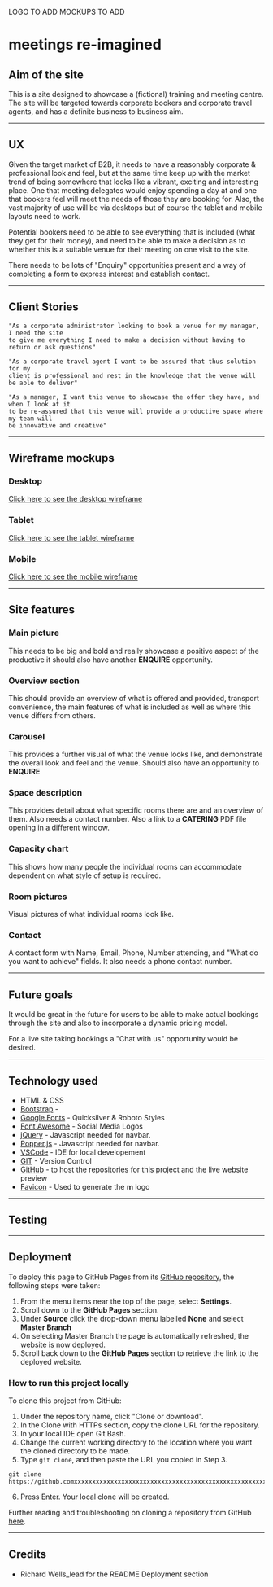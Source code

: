 LOGO TO ADD
MOCKUPS TO ADD

# **meetings re-imagined**

## **Aim of the site**

This is a site designed to showcase a (fictional) training and meeting centre. The site will 
be targeted towards corporate bookers and corporate travel agents, and has a definite
business to business aim.

---

## **UX**

Given the target market of B2B, it needs to have a reasonably corporate & professional look and feel, but at the 
same time keep up with the market trend of being somewhere that looks like a vibrant,
exciting and interesting place. One that meeting delegates would enjoy spending a day at and one that bookers
feel will meet the needs of those they are booking for. Also, the vast majority of use will
be via desktops but of course the tablet and mobile layouts need to work.

Potential bookers need to be able to see everything that is included (what 
they get for their money), and need to be able to 
make a decision as to whether this is a suitable venue for their meeting on one visit
to the site. 

There needs to be lots of "Enquiry" opportunities present and a way of completing a form to 
express interest and establish contact.



---
## **Client Stories**

    "As a corporate administrator looking to book a venue for my manager, I need the site
    to give me everything I need to make a decision without having to return or ask questions"

    "As a corporate travel agent I want to be assured that thus solution for my 
    client is professional and rest in the knowledge that the venue will be able to deliver"

    "As a manager, I want this venue to showcase the offer they have, and when I look at it 
    to be re-assured that this venue will provide a productive space where my team will 
    be innovative and creative"
---
## **Wireframe mockups**

### **Desktop**

<a href="https://photos.app.goo.gl/TGVT9eJaF16AThME8" target="_blank">Click here to see the desktop wireframe</a>

### **Tablet**

<a href="https://photos.app.goo.gl/aFv5jWAiamtDq97U7" target="_blank">Click here to see the tablet wireframe</a>

### **Mobile**

<a href="https://photos.app.goo.gl/ZRn3KMaMA3VFJJJD9" target="_blank">Click here to see the mobile wireframe</a></a>

---


## **Site features**

### **Main picture**
This needs to be big and bold and really showcase a positive aspect of the productive
it should also have another **ENQUIRE** opportunity.

### **Overview section**

This should provide an overview of what is offered and provided, transport convenience,
the main features of what is included as well as where this venue differs from others.

### **Carousel**

This provides a further visual of what the venue looks like, and demonstrate the overall
look and feel and the venue. Should also have an opportunity to **ENQUIRE**

### **Space description**

This provides detail about what specific rooms there are and an overview of them. Also 
needs a contact number. Also a link to a **CATERING** PDF file opening in a different
window.

### **Capacity chart**

This shows how many people the individual rooms can accommodate dependent on
what style of setup is required.

### **Room pictures**

Visual pictures of what individual rooms look like.

### **Contact**

A contact form with Name, Email, Phone, Number attending, 
and "What do you want to achieve" fields. It also needs a phone contact number.

---
## Future goals

It would be great in the future for users to be able to make actual bookings through the
site and also to incorporate a dynamic pricing model.

For a live site taking bookings a "Chat with us" opportunity would be desired.



---
## Technology used

* HTML & CSS
* [Bootstrap](https://getbootstrap.com/) - 
* [Google Fonts](https://fonts.google.com/) - Quicksilver & Roboto Styles
* [Font Awesome](https://fontawesome.com/) - Social Media Logos
* [jQuery](https://jquery.com/) - Javascript needed for navbar.
* [Popper.js](https://popper.js.org/) - Javascript needed for navbar.
* [VSCode](https://code.visualstudio.com/) - IDE for local developement
* [GIT](https://git-scm.com/) - Version Control
* [GitHub](https://github.com/) - to host the repositories for this project and the live website preview
* [Favicon](https://favicon.io/) - Used to generate the **m** logo

---
## Testing

---
## Deployment

To deploy this page to GitHub Pages from its [GitHub repository](https://github.comxxxxxxxxxxxxxxxxxxxxxxxxx), the following steps were taken: 

1. From the menu items near the top of the page, select **Settings**.
2. Scroll down to the **GitHub Pages** section.
3. Under **Source** click the drop-down menu labelled **None** and select **Master Branch**
4. On selecting Master Branch the page is automatically refreshed, the website is now deployed. 
5. Scroll back down to the **GitHub Pages** section to retrieve the link to the deployed website.
 

### How to run this project locally

To clone this project from GitHub:

1. Under the repository name, click "Clone or download".
2. In the Clone with HTTPs section, copy the clone URL for the repository. 
3. In your local IDE open Git Bash.
4. Change the current working directory to the location where you want the cloned directory to be made.
5. Type ```git clone```, and then paste the URL you copied in Step 3.
```console
git clone https://github.comxxxxxxxxxxxxxxxxxxxxxxxxxxxxxxxxxxxxxxxxxxxxxxxxxxxxxxxxxxxxxxxxxxxxxxxxxxxxxxxxxxxxxxxxxx
```
6. Press Enter. Your local clone will be created.

Further reading and troubleshooting on cloning a repository from GitHub [here](https://help.github.com/en/articles/cloning-a-repository).

---
## Credits

* Richard Wells_lead for the README Deployment section